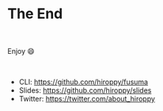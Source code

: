 <!-- classes: The ENd -->

# The End

<br />

Enjoy :smile:

<br />

- CLI: https://github.com/hiroppy/fusuma
- Slides: https://github.com/hiroppy/slides
- Twitter: https://twitter.com/about_hiroppy
